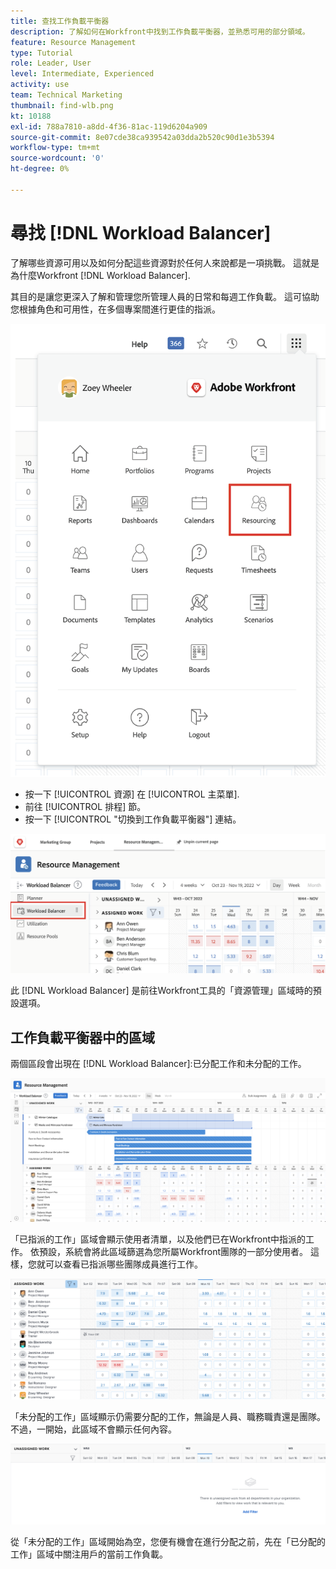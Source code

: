 ```yaml
---
title: 查找工作負載平衡器
description: 了解如何在Workfront中找到工作負載平衡器，並熟悉可用的部分領域。
feature: Resource Management
type: Tutorial
role: Leader, User
level: Intermediate, Experienced
activity: use
team: Technical Marketing
thumbnail: find-wlb.png
kt: 10188
exl-id: 788a7810-a8dd-4f36-81ac-119d6204a909
source-git-commit: 8e07cde38ca939542a03dda2b520c90d1e3b5394
workflow-type: tm+mt
source-wordcount: '0'
ht-degree: 0%

---
```


# 尋找 [!DNL Workload Balancer]

了解哪些資源可用以及如何分配這些資源對於任何人來說都是一項挑戰。 這就是為什麼Workfront [!DNL Workload Balancer].

其目的是讓您更深入了解和管理您所管理人員的日常和每週工作負載。 這可協助您根據角色和可用性，在多個專案間進行更佳的指派。

![資源主菜單選項](assets/Find_01.png)

* 按一下 [!UICONTROL 資源] 在 [!UICONTROL 主菜單].
* 前往 [!UICONTROL 排程] 節。
* 按一下 [!UICONTROL &quot;切換到工作負載平衡器&quot;] 連結。

![切換到工作負載平衡器](assets/Find_02.png)

此 [!DNL Workload Balancer] 是前往Workfront工具的「資源管理」區域時的預設選項。

## 工作負載平衡器中的區域

兩個區段會出現在 [!DNL Workload Balancer]:已分配工作和未分配的工作。

![未分配區域](assets/Find_03.png)

「已指派的工作」區域會顯示使用者清單，以及他們已在Workfront中指派的工作。 依預設，系統會將此區域篩選為您所屬Workfront團隊的一部分使用者。 這樣，您就可以查看已指派哪些團隊成員進行工作。

![分配區域用戶](assets/Find_03b.png)

「未分配的工作」區域顯示仍需要分配的工作，無論是人員、職務職責還是團隊。 不過，一開始，此區域不會顯示任何內容。

![未分配的工作區](assets/Find_03c.png)

從「未分配的工作」區域開始為空，您便有機會在進行分配之前，先在「已分配的工作」區域中關注用戶的當前工作負載。
